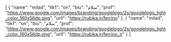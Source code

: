 [
  {
    "name": "milad",
    "tik1": "on",
    "biu": "سلام",
    "prof": "https://www.google.com/images/branding/googlelogo/2x/googlelogo_light_color_160x56dp.png",
    "urll": "https://rubika.ir/ferrino"
  },
  {
    "name": "milad",
    "tik1": "on",
    "biu": "سلام",
    "prof": "https://www.google.com/images/branding/googlelogo/2x/googlelogo_light_color_160x56dp.png",
    "urll": "https://rubika.ir/ferrino_ir"
  }
]